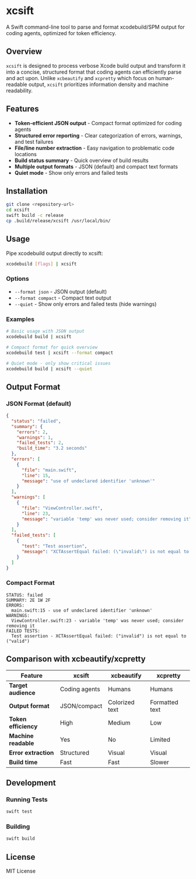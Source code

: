 # xcsift

A Swift command-line tool to parse and format xcodebuild/SPM output for coding agents, optimized for token efficiency.

## Overview

`xcsift` is designed to process verbose Xcode build output and transform it into a concise, structured format that coding agents can efficiently parse and act upon. Unlike `xcbeautify` and `xcpretty` which focus on human-readable output, `xcsift` prioritizes information density and machine readability.

## Features

- **Token-efficient JSON output** - Compact format optimized for coding agents
- **Structured error reporting** - Clear categorization of errors, warnings, and test failures
- **File/line number extraction** - Easy navigation to problematic code locations
- **Build status summary** - Quick overview of build results
- **Multiple output formats** - JSON (default) and compact text formats
- **Quiet mode** - Show only errors and failed tests

## Installation

```bash
git clone <repository-url>
cd xcsift
swift build -c release
cp .build/release/xcsift /usr/local/bin/
```

## Usage

Pipe xcodebuild output directly to xcsift:

```bash
xcodebuild [flags] | xcsift
```

### Options

- `--format json` - JSON output (default)
- `--format compact` - Compact text output
- `--quiet` - Show only errors and failed tests (hide warnings)

### Examples

```bash
# Basic usage with JSON output
xcodebuild build | xcsift

# Compact format for quick overview
xcodebuild test | xcsift --format compact

# Quiet mode - only show critical issues
xcodebuild build | xcsift --quiet
```

## Output Format

### JSON Format (default)

```json
{
  "status": "failed",
  "summary": {
    "errors": 2,
    "warnings": 1,
    "failed_tests": 2,
    "build_time": "3.2 seconds"
  },
  "errors": [
    {
      "file": "main.swift",
      "line": 15,
      "message": "use of undeclared identifier 'unknown'"
    }
  ],
  "warnings": [
    {
      "file": "ViewController.swift",
      "line": 23,
      "message": "variable 'temp' was never used; consider removing it"
    }
  ],
  "failed_tests": [
    {
      "test": "Test assertion",
      "message": "XCTAssertEqual failed: (\"invalid\") is not equal to (\"valid\")"
    }
  ]
}
```

### Compact Format

```
STATUS: failed
SUMMARY: 2E 1W 2F
ERRORS:
  main.swift:15 - use of undeclared identifier 'unknown'
WARNINGS:
  ViewController.swift:23 - variable 'temp' was never used; consider removing it
FAILED TESTS:
  Test assertion - XCTAssertEqual failed: ("invalid") is not equal to ("valid")
```

## Comparison with xcbeautify/xcpretty

| Feature | xcsift | xcbeautify | xcpretty |
|---------|---------|------------|----------|
| **Target audience** | Coding agents | Humans | Humans |
| **Output format** | JSON/compact | Colorized text | Formatted text |
| **Token efficiency** | High | Medium | Low |
| **Machine readable** | Yes | No | Limited |
| **Error extraction** | Structured | Visual | Visual |
| **Build time** | Fast | Fast | Slower |

## Development

### Running Tests

```bash
swift test
```

### Building

```bash
swift build
```

## License

MIT License
